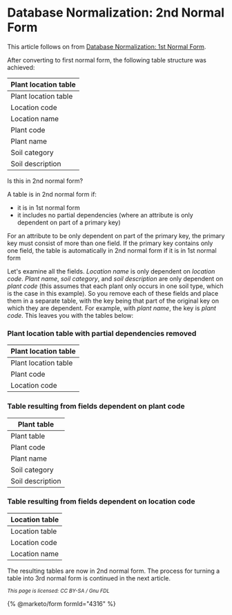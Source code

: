 
# Database Normalization: 2nd Normal Form


This article follows on from [Database Normalization: 1st Normal Form](database-normalization-1st-normal-form.md).


After converting to first normal form, the following table structure was achieved:



| Plant location table |
| --- |
| Plant location table |
| Location code |
| Location name |
| Plant code |
| Plant name |
| Soil category |
| Soil description |



Is this in 2nd normal form?


A table is in 2nd normal form if:


* it is in 1st normal form
* it includes no partial dependencies (where an attribute is only dependent on part of a primary key)


For an attribute to be only dependent on part of the primary key, the primary key must consist of more than one field. If the primary key contains only one field, the table is automatically in 2nd normal form if it is in 1st normal form


Let's examine all the fields. *Location name* is only dependent on *location code*. *Plant name*, *soil category*, and *soil description* are only dependent on *plant code* (this assumes that each plant only occurs in one soil type, which is the case in this example). So you remove each of these fields and place them in a separate table, with the key being that part of the original key on which they are dependent. For example, with *plant name*, the key is *plant code*. This leaves you with the tables below:


### Plant location table with partial dependencies removed



| Plant location table |
| --- |
| Plant location table |
| Plant code |
| Location code |



### Table resulting from fields dependent on plant code



| Plant table |
| --- |
| Plant table |
| Plant code |
| Plant name |
| Soil category |
| Soil description |



### Table resulting from fields dependent on location code



| Location table |
| --- |
| Location table |
| Location code |
| Location name |



The resulting tables are now in 2nd normal form. The process for turning a table into 3rd normal form is continued in the next article.


<sub>_This page is licensed: CC BY-SA / Gnu FDL_</sub>


{% @marketo/form formId="4316" %}
